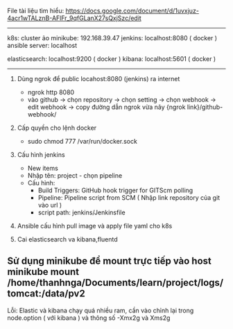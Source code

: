 File tài liệu tìm hiểu:
https://docs.google.com/document/d/1uvxjuz-4acr1wTALznB-AFlFr_9qfGLanX27sQxjSzc/edit


--------------------------------------------------------------------------------------

k8s: cluster ảo minikube: 192.168.39.47
jenkins: localhost:8080 ( docker )
ansible server: localhost

elasticsearch: localhost:9200 ( docker )
kibana: localhost:5601 ( docker )


---------------------------------------------------------------------------------------

1. Dùng ngrok để public locahost:8080 (jenkins) ra internet 
    - ngrok http 8080
    - vào github -> chọn repository -> chọn setting -> chọn webhook -> edit webhook -> copy đường dẫn ngrok vừa nãy {ngrok link}/github-webhook/

2. Cấp quyền cho lệnh docker  
    - sudo chmod 777 /var/run/docker.sock

3. Cấu hình jenkins
    - New items
    - Nhập tên: project - chọn pipeline
    - Cấu hình: 
        + Build Triggers: GitHub hook trigger for GITScm polling 
        + Pipeline: Pipeline script from SCM ( Nhập link repository của git vào url )
        + script path: jenkins/Jenkinsfile

4. Ansible cấu hình pull image và apply file yaml cho k8s

5. Cai elasticsearch va kibana,fluentd


Sử dụng minikube để mount trực tiếp vào host
minikube mount /home/thanhnga/Documents/learn/project/logs/tomcat:/data/pv2
--------------------------------------------------------------------------------------------

Lỗi: Elastic và kibana chạy quá nhiều ram, cần vào chỉnh lại trong node.option ( với kibana ) và
thông số -Xmx2g và Xms2g
